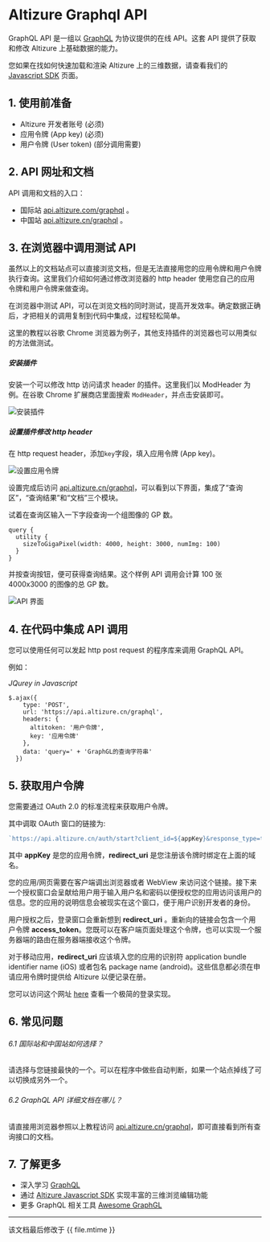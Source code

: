 # Altizure Graphql API

GraphQL API 是一组以 [GraphQL](http://graphql.org/learn/) 为协议提供的在线 API。这套 API 提供了获取和修改 Altizure 上基础数据的能力。

您如果在找如何快速加载和渲染 Altizure 上的三维数据，请查看我们的 [Javascript SDK](jssdk.md) 页面。

## 1. 使用前准备

* Altizure 开发者账号 (必须)
* 应用令牌 (App key) (必须)
* 用户令牌 (User token) (部分调用需要)

## 2. API 网址和文档

API 调用和文档的入口：
* 国际站 [api.altizure.com/graphql](https://api.altizure.com/graphql) 。
* 中国站 [api.altizure.cn/graphql](https://api.altizure.cn/graphql) 。

## 3. 在浏览器中调用测试 API

虽然以上的文档站点可以直接浏览文档，但是无法直接用您的应用令牌和用户令牌执行查询。这里我们介绍如何通过修改浏览器的 http header 使用您自己的应用令牌和用户令牌来做查询。

在浏览器中测试 API，可以在浏览文档的同时测试，提高开发效率。确定数据正确后，才把相关的调用复制到代码中集成，过程轻松简单。

这里的教程以谷歌 Chrome 浏览器为例子，其他支持插件的浏览器也可以用类似的方法做测试。

##### 安装插件

安装一个可以修改 http 访问请求 header 的插件。这里我们以 ModHeader 为例。在谷歌 Chrome 扩展商店里面搜索 `ModHeader`，并点击安装即可。

![安装插件](img/install_extension.png)

##### 设置插件修改 http header

在 http request header，添加`key`字段，填入应用令牌 (App key)。

![设置应用令牌](img/set_key.png)

设置完成后访问 [api.altizure.cn/graphql](https://api.altizure.cn/graphql)，可以看到以下界面，集成了“查询区”，“查询结果”和“文档”三个模块。

试着在查询区输入一下字段查询一个组图像的 GP 数。

```
query {
  utility {
    sizeToGigaPixel(width: 4000, height: 3000, numImg: 100)
  }
}
```

并按查询按钮，便可获得查询结果。这个样例 API 调用会计算 100 张 4000x3000 的图像的总 GP 数。

![API 界面](img/api_ui.png)

## 4. 在代码中集成 API 调用

您可以使用任何可以发起 http post request 的程序库来调用 GraphQL API。

例如：

*JQurey in Javascript*

```
$.ajax({
    type: 'POST',
    url: 'https://api.altizure.cn/graphql',
    headers: {
      altitoken: '用户令牌',
      key: '应用令牌'
    },
    data: 'query=' + 'GraphGL的查询字符串'
  })
```

## 5. 获取用户令牌

您需要通过 OAuth 2.0 的标准流程来获取用户令牌。

其中调取 OAuth 窗口的链接为:
``` js
`https://api.altizure.cn/auth/start?client_id=${appKey}&response_type=token&redirect_uri=${redirect_uri}`
```

其中 **appKey** 是您的应用令牌，**redirect_uri** 是您注册该令牌时绑定在上面的域名。

您的应用/网页需要在客户端调出浏览器或者 WebView 来访问这个链接。接下来一个授权窗口会呈献给用户用于输入用户名和密码以便授权您的应用访问该用户的信息。您的应用的说明信息会被现实在这个窗口，便于用户识别开发者的身份。

用户授权之后，登录窗口会重新想到 **redirect_uri** 。重新向的链接会包含一个用户令牌 **access_token**。您既可以在客户端页面处理这个令牌，也可以实现一个服务器端的路由在服务器端接收这个令牌。

对于移动应用，**redirect_uri** 应该填入您的应用的识别符 application bundle identifier name (iOS) 或者包名 package name (android)。这些信息都必须在申请应用令牌时提供给 Altizure 以便记录在册。

您可以访问这个网址 [here](https://github.com/altizure/api-demo-minimal/blob/master/index.html) 查看一个极简的登录实现。

## 6. 常见问题

###### 6.1 国际站和中国站如何选择？

请选择与您链接最快的一个。可以在程序中做些自动判断，如果一个站点掉线了可以切换成另外一个。

###### 6.2 GraphQL API 详细文档在哪儿？

请直接用浏览器参照以上教程访问 [api.altizure.cn/graphql](https://api.altizure.cn/graphql)，即可直接看到所有查询接口的文档。


## 7. 了解更多

* 深入学习 [GraphQL](http://graphql.org/learn/)
* 通过 [Altizure Javascript SDK](jssdk.md) 实现丰富的三维浏览编辑功能
* 更多 GraphQL 相关工具 [Awesome GraphGL](https://github.com/chentsulin/awesome-graphql)

---

该文档最后修改于 {{ file.mtime }}

